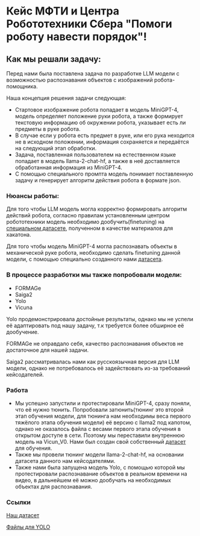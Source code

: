 # Кейс МФТИ и Центра Робототехники Сбера "Помоги роботу навести порядок"!

## Как мы решали задачу:

Перед нами была поставлена задача по разработке LLM модели с возможностью распознавания объектов с изображений робота-помощника.

Наша концепция решения задачи следующая:

- Стартовое изображение робота попадает в модель MiniGPT-4, модель определяет положение руки робота, а также формирует текстовую информацию об окружении робота, указывает есть ли предметы в руке робота.
- В случае если у робота есть предмет в руке, или его рука неходится не в исходном положении, информация сохраняется и передаётся на следующий этап обработки.
- Задача, поставленная пользователем на естественном языке попадает в модель llama-2-chat-hf, а также в неё доставляется обработанная информация из MiniGPT-4.
- С помощью специального промпта модель понимает поставленную задачу и генерирует алгоритм действия робота в формате json.

### Нюансы работы:

Для того чтобы LLM модель могла корректно формировать алгоритм действий робота, согласно правилам установленным центром робототехники модель необходимо дообучить(finetuning) на [специальном датасете](https://github.com/MrRobinGoood/Smart-robot-manipulator-hack/tree/master/datasets/source_dataset_with_baseline), полученном в качестве материалов для хакатона.

Для того чтобы модель MiniGPT-4 могла распознавать объекты в механической руке робота, необходимо сделать finetuning данной модели, с помощью специально созданного нами [датасета](https://github.com/MrRobinGoood/Smart-robot-manipulator-hack/tree/master/datasets/dataset_for_mini_gpt).

### В процессе разработки мы также попробовали модели:
- FORMAGe
- Saiga2
- Yolo
- Vicuna

Yolo продемонстрировала достойные результаты, однако мы не успели её адаптировать под нашу задачу, т.к требуется более обширное её дообучение.

FORMAGe не оправдало себя, качество распознавания объектов не достаточное для нашей задачи.

Saiga2 рассматривалась нами как русскоязычная версия для LLM модели, однако не потребовалось её задействовать из-за требований кейсодателей. 

### Работа

- Мы успешно запустили и протестировали MiniGPT-4, сразу поняли, что её нужно тюнить. Попробовали затюнить(тюнинг это второй этап обучения модели, для тюнинга нам необходимы веса первого тяжёлого этапа обучения модели) её версию с llama2 под капотом, однако не оказалось файла с весами первого этапа обучения в открытом доступе в сети. Поэтому мы переставили внутреннюю модель на Vicun_V0. Нами был создан свой собственный [датасет](https://github.com/MrRobinGoood/Smart-robot-manipulator-hack/tree/master/datasets/dataset_for_mini_gpt) для обучения.
- Также мы провели тюнинг модели llama-2-chat-hf, на основании датасета данного нам кейсодателями.
- Также нами была запущена модель Yolo, с помощью которой мы протестировали распознавание объектов в реальном времени на видео, в дальнейшем её можно дообучать на необходимых объектах для распознавания.

### Ссылки
[Наш датасет](https://github.com/MrRobinGoood/Smart-robot-manipulator-hack/tree/master/datasets/dataset_for_mini_gpt)

[Файлы для YOLO](https://disk.yandex.ru/d/B_3vmAaZIr7ftg)
